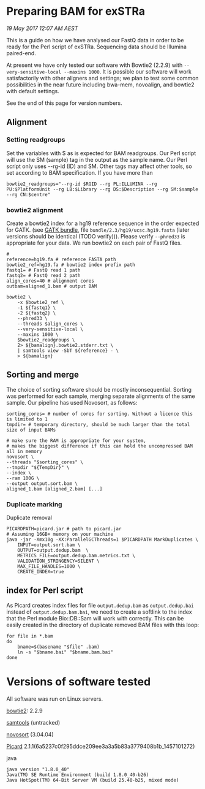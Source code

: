 # Preparing BAM for exSTRa

*19 May 2017 12:07 AM AEST*

This is a guide on how we have analysed our FastQ data in order to be ready for the Perl script of exSTRa. 
Sequencing data should be Illumina paired-end. 

At present we have only tested our software with Bowtie2 (2.2.9) with `--very-sensitive-local --maxins 1000`.
It is possible our software will work satisfactorily with other aligners and settings; we plan to test some common possibilities in the near future including bwa-mem, novoalign, and bowtie2 with default settings. 

See the end of this page for version numbers.

## Alignment 

### Setting readgroups

Set the variables with $ as is expected for BAM readgroups. 
Our Perl script will use the SM (sample) tag in the output as the sample name. 
Our Perl script only uses --rg-id (ID) and SM. 
Other tags may affect other tools, so set according to BAM specification. 
If you have more than 

    bowtie2_readgroups="--rg-id $RGID --rg PL:ILLUMINA --rg PU:$PlatformUnit --rg LB:$Library --rg DS:$Description --rg SM:$sample --rg CN:$centre"


### bowtie2 alignment

Create a bowtie2 index for a hg19 reference sequence in the order expected for GATK. 
(see [GATK bundle](https://software.broadinstitute.org/gatk/download/bundle), file `bundle/2.3/hg19/ucsc.hg19.fasta` (later versions should be identical (TODO verify))).
Please verify `--phred33` is appropriate for your data. 
We run bowtie2 on each pair of FastQ files.

    # 
    reference=hg19.fa # reference FASTA path
    bowtie2_ref=hg19.fa # bowtie2 index prefix path
    fastq1= # FastQ read 1 path
    fastq2= # FastQ read 2 path
    align_cores=40 # alignment cores
    outbam=aligned_1.bam # output BAM

    bowtie2 \
        -x $bowtie2_ref \
        -1 ${fastq1} \
        -2 ${fastq2} \
        --phred33 \
        --threads $align_cores \
        --very-sensitive-local \
        --maxins 1000 \
        $bowtie2_readgroups \
        2> ${bamalign}.bowtie2.stderr.txt \
        | samtools view -SbT ${reference} - \
        > ${bamalign}  

## Sorting and merge

The choice of sorting software should be mostly inconsequential. 
Sorting was performed for each sample, merging separate alignments of the same sample.
Our pipeline has used Novosort, as follows:

    sorting_cores= # number of cores for sorting. Without a licence this is limited to 1
    tmpdir= # temporary directory, should be much larger than the total size of input BAMs
    
    # make sure the RAM is appropriate for your system, 
    # makes the biggest difference if this can hold the uncompressed BAM all in memory
    novosort \
    --threads "$sorting_cores" \
    --tmpdir "${TempDir}" \
    --index \
    --ram 100G \
    --output output.sort.bam \
    aligned_1.bam [aligned_2.bam] [...]

### Duplicate marking

Duplicate removal

    PICARDPATH=picard.jar # path to picard.jar
    # Assuming 16GB+ memory on your machine
    java -jar -Xmx10g -XX:ParallelGCThreads=1 $PICARDPATH MarkDuplicates \
        INPUT=output.sort.bam \
        OUTPUT=output.dedup.bam  \
        METRICS_FILE=output.dedup.bam.metrics.txt \
        VALIDATION_STRINGENCY=SILENT \
        MAX_FILE_HANDLES=1000 \
        CREATE_INDEX=true

## index for Perl script

As Picard creates index files for file `output.dedup.bam` as `output.dedup.bai` instead of `output.dedup.bam.bai`, we need to create a softlink to the index that the Perl module Bio::DB::Sam will work with correctly. 
This can be easily created in the directory of duplicate removed BAM files with this loop: 

    for file in *.bam
    do
        bname=$(basename "$file" .bam)
        ln -s "$bname.bai" "$bname.bam.bai"
    done



# Versions of software tested

All software was run on Linux servers. 

[bowtie2](http://bowtie-bio.sourceforge.net/bowtie2/index.shtml): 2.2.9

[samtools](http://www.htslib.org/doc/samtools.html) (untracked)

[novosort](http://www.novocraft.com/products/novosort/) (3.04.04)

[Picard](https://broadinstitute.github.io/picard/) 2.1.1(6a5237c0f295ddce209ee3a3a5b83a3779408b1b_1457101272) 

java

    java version "1.8.0_40"
    Java(TM) SE Runtime Environment (build 1.8.0_40-b26)
    Java HotSpot(TM) 64-Bit Server VM (build 25.40-b25, mixed mode)
